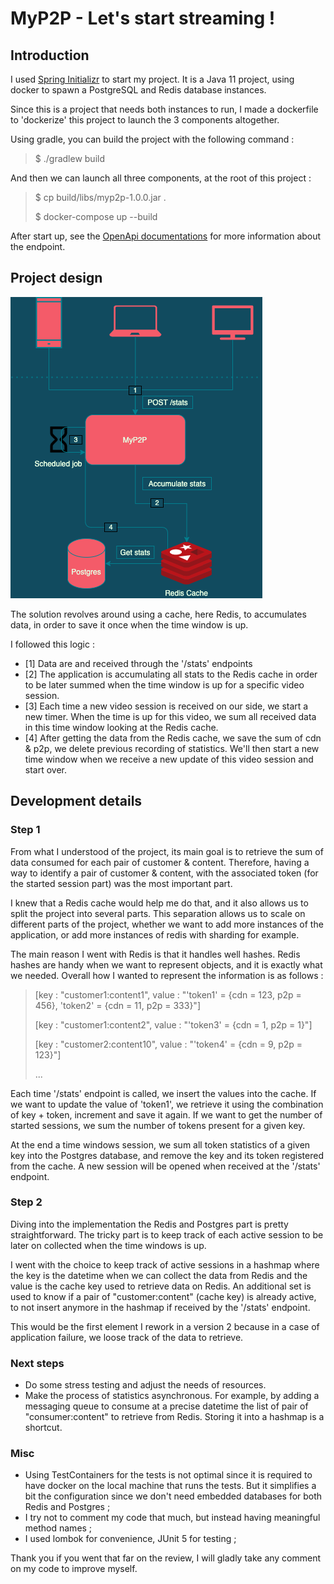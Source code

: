 # MyP2P - Let's start streaming !
## Introduction

I used [Spring Initializr](https://start.spring.io/) to start my project.
It is a Java 11 project, using docker to spawn a PostgreSQL and Redis database instances.

Since this is a project that needs both instances to run, I made a dockerfile to 'dockerize' this project to launch the 3 components altogether.

Using gradle, you can build the project with the following command :
> $ ./gradlew build 
 
And then we can launch all three components, at the root of this project :
> $ cp build/libs/myp2p-1.0.0.jar .
> 
> $ docker-compose up --build

After start up, see the [OpenApi documentations](http://localhost:8080/swagger-ui.html) for more information about the endpoint.

## Project design

![Alt text](assets/myp2pDesign.png)

The solution revolves around using a cache, here Redis, to accumulates data, in order to save it once when the time window is up. 

I followed this logic : 
- [1] Data are and received through the '/stats' endpoints 
- [2] The application is accumulating all stats to the Redis cache in order to be later summed when the time window is up for a specific video session.
- [3] Each time a new video session is received on our side, we start a new timer. When the time is up for this video, we sum all received data in this time window looking at the Redis cache.
- [4] After getting the data from the Redis cache, we save the sum of cdn & p2p, we delete previous recording of statistics.
  We'll then start a new time window when we receive a new update of this video session and start over.

## Development details

### Step 1
From what I understood of the project, its main goal is to retrieve the sum of data consumed for each pair of customer & content. Therefore, having a way to identify a pair of customer & content, with the associated token (for the started session part) was the most important part.

I knew that a Redis cache would help me do that, and it also allows us to split the project into several parts. This separation allows us to scale on different parts of the project, whether we want to add more instances of the application, or add more instances of redis with sharding for example.

The main reason I went with Redis is that it handles well hashes. Redis hashes are handy when we want to represent objects, and it is exactly what we needed.
Overall how I wanted to represent the information is as follows :
> [key : "customer1:content1", value : "'token1' = {cdn = 123, p2p = 456}, 'token2' = {cdn = 11, p2p = 333}"]
>
> [key : "customer1:content2", value : "'token3' = {cdn = 1, p2p = 1}"]
>
> [key : "customer2:content10", value : "'token4' = {cdn = 9, p2p = 123}"]
>
> ...

Each time '/stats' endpoint is called, we insert the values into the cache.
If we want to update the value of 'token1', we retrieve it using the combination of key + token, increment and save it again.
If we want to get the number of started sessions, we sum the number of tokens present for a given key.

At the end a time windows session, we sum all token statistics of a given key into the Postgres database, and remove the key and its token registered from the cache.
A new session will be opened when received at the '/stats' endpoint.

### Step 2
Diving into the implementation the Redis and Postgres part is pretty straightforward.
The tricky part is to keep track of each active session to be later on collected when the time windows is up.

I went with the choice to keep track of active sessions in a hashmap where the key is the datetime when we can collect the data from Redis and the value is the cache key used to retrieve data on Redis.
An additional set is used to know if a pair of "customer:content" (cache key) is already active, to not insert anymore in the hashmap if received by the '/stats' endpoint.

This would be the first element I rework in a version 2 because in a case of application failure, we loose track of the data to retrieve.

### Next steps
- Do some stress testing and adjust the needs of resources.
- Make the process of statistics asynchronous. For example, by adding a messaging queue to consume at a precise datetime the list of pair of "consumer:content" to retrieve from Redis. Storing it into a hashmap is a shortcut.

### Misc
- Using TestContainers for the tests is not optimal since it is required to have docker on the local machine that runs the tests. But it simplifies a bit the configuration since we don't need embedded databases for both Redis and Postgres ; 
- I try not to comment my code that much, but instead having meaningful method names ;
- I used lombok for convenience, JUnit 5 for testing ;

Thank you if you went that far on the review, I will gladly take any comment on my code to improve myself.